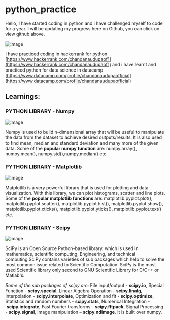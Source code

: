 # python_practice
Hello,
I have started coding in python and i have challenged myself to code for a year. I will be updating my progress here on Github, you can click on view github above.


![image](https://user-images.githubusercontent.com/96219579/153796858-cbe8bf69-1aeb-4c6d-ac47-0e869393bdca.png)

I have practiced coding in hackerrank for python [https://www.hackerrank.com/chandanaudupaof1](https://www.hackerrank.com/chandanaudupaof1) and i have learnt and practiced python for data science in datacamp [https://www.datacamp.com/profile/chandanaudupaofficial](https://www.datacamp.com/profile/chandanaudupaofficial)

## Learnings: 
### PYTHON LIBRARY - Numpy 
![image](https://user-images.githubusercontent.com/96219579/153925009-5f40e0d7-e705-452a-ba8c-5499f2bbc700.png)

Numpy is used to build n-dimensional array that will be useful to manipulate the data from the dataset to achieve desired outputs/results.
It is also used to find mean, median and standard deviation and many more of the given data.
Some of the **popular numpy function** are: numpy.array(), numpy.mean(), numpy.std(),numpy.median() etc.

### PYTHON LIBRARY - Matplotlib 
![image](https://user-images.githubusercontent.com/96219579/153925161-dcc0d2d2-4691-42d7-8ad2-c3fe4e564af8.png)

Matplotlib is a very powerful library that is used for plotting and data visualization.
With this library, we can plot histograms, scatter and line plots. 
Some of the **popular matplotlib functions** are: matplotlib.pyplot.plot(), matplotlib.pyplot.scatter(), matplotlib.pyplot.hist(), matplotlib.pyplot.show(), matplotlib.pyplot.xticks(), matplotlib.pyplot.yticks(), matplotlib.pyplot.text() etc.

### PYTHON LIBRARY - Scipy
![image](https://static.javatpoint.com/tutorial/scipy/images/python-scipy.png)

SciPy is an Open Source Python-based library, which is used in mathematics, scientific computing, Engineering, and technical computing.SciPy contains varieties of sub packages which help to solve the most common issue related to Scientific Computation.
SciPy is the most used Scientific library only second to GNU Scientific Library for C/C++ or Matlab's.

*Some of the sub packages of scipy are:*
File input/output - **scipy.io**, 
Special Function - **scipy.special**, 
Linear Algebra Operation - **scipy.linalg**, 
Interpolation - **scipy.interpolate**, 
Optimization and fit - **scipy.optimize**, 
Statistics and random numbers - **scipy.stats**, 
Numerical Integration - **scipy.integrate**, 
Fast Fourier transforms - **scipy.fftpack**, 
Signal Processing - **scipy.signal**, 
Image manipulation – **scipy.ndimage**.
It is built over numpy.

